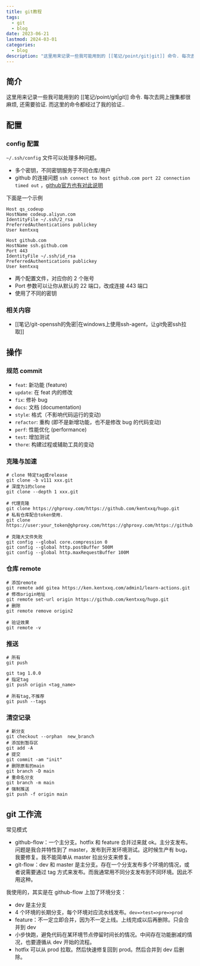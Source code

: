 ```yaml
---
title: git教程
tags:
  - git
  - blog
date: 2023-06-21
lastmod: 2024-03-01
categories:
  - blog
description: "这里用来记录一些我可能用到的 [[笔记/point/git|git]] 命令. 每次去网上搜集都很麻烦, 还需要验证. 而这里的命令都经过了我的验证.."
---
```


## 简介

这里用来记录一些我可能用到的 [[笔记/point/git|git]] 命令. 每次去网上搜集都很麻烦, 还需要验证. 而这里的命令都经过了我的验证..

## 配置

### config 配置

`~/.ssh/config` 文件可以处理多种问题。

- 多个密钥，不同密钥服务于不同仓库/用户
- github 的连接问题 `ssh connect to host github.com port 22 connection timed out` ，[github官方也有对此说明](https://docs.github.com/en/authentication/troubleshooting-ssh/using-ssh-over-the-https-port)

下面是一个示例

```
Host qs_codeup
HostName codeup.aliyun.com
IdentityFile ~/.ssh/2_rsa
PreferredAuthentications publickey
User kentxxq

Host github.com
HostName ssh.github.com
Port 443
IdentityFile ~/.ssh/id_rsa
PreferredAuthentications publickey
User kentxxq
```

- 两个配置文件，对应你的 2 个账号
- Port 参数可以让你从默认的 22 端口，改成连接 443 端口
- 使用了不同的密钥

### 相关内容

- [[笔记/git-openssh的免密|在windows上使用ssh-agent，让git免密ssh拉取]]

## 操作

### 规范 commit

- `feat`: 新功能 (feature)
- `update`: 在 feat 内的修改
- `fix`: 修补 bug
- `docs`: 文档 (documentation)
- `style`: 格式（不影响代码运行的变动)  
- `refactor`: 重构 (即不是新增功能，也不是修改 bug 的代码变动)
- `perf`: 性能优化 (performance)
- `test`: 增加测试
- `thore`: 构建过程或辅助工具的变动

### 克隆与加速

```shell
# clone 特定tag或release
git clone -b v111 xxx.git
# 深度为1的clone
git clone --depth 1 xxx.git

# 代理克隆
git clone https://ghproxy.com/https://github.com/kentxxq/hugo.git
# 私有仓库配合token使用.
git clone https://user:your_token@ghproxy.com/https://ghproxy.com/https://github.com/kentxxq/hugo.git

# 克隆大文件失败
git config --global core.compression 0
git config --global http.postBuffer 500M
git config --global http.maxRequestBuffer 100M
```

### 仓库 remote

```shell
# 添加remote
git remote add gitea https://ken.kentxxq.com/admin1/learn-actions.git
# 修改origin地址
git remote set-url origin https://github.com/kentxxq/hugo.git
# 删除
git remote remove origin2

# 验证效果
git remote -v
```

### 推送

```shell
# 所有
git push

git tag 1.0.0
# 指定tag
git push origin <tag_name>

# 所有tag,不推荐
git push --tags
```

### 清空记录

```shell
# 新分支
git checkout --orphan  new_branch
# 添加到暂存区
git add -A
# 提交
git commit -am "init"
# 删除原有的main
git branch -D main
# 重命名分支
git branch -m main
# 强制推送
git push -f origin main
```

## git 工作流

常见模式

- github-flow：一个主分支。hotfix 和 feature 合并过来就 ok。主分支发布。问题是我合并特性到了 master，发布到开发环境测试。这时候生产有 bug，我要修复。我不能简单从 master 拉出分支来修复。
- git-flow：dev 和 master 是主分支。存在一个分支发布多个环境的情况，或者说需要通过 tag 方式来发布。而我通常用不同分支发布到不同环境。因此不用这种。

我使用的，其实是在 github-flow 上加了环境分支：

- dev 是主分支
- 4 个环境的长期分支，每个环境对应流水线发布。`dev=>test=>pre=>prod`
- feature：不一定立即合并，因为不一定上线。上线完成以后再删除。只会合并到 dev
- 小步快跑，避免代码在某环境节点停留时间长的情况。中间存在功能删减的情况，也要遵循从 dev 开始的流程。
- hotfix 可以从 prod 拉取。然后快速修复回到 prod。然后合并到 dev 后删除。
